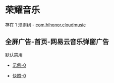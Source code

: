 # 荣耀音乐

存在 1 规则组 - [com.hihonor.cloudmusic](/src/apps/com.hihonor.cloudmusic.ts)

## 全屏广告-首页-网易云音乐弹窗广告

默认禁用

- [示例-0](https://m.gkd.li/101449500/7471ea5e-df20-4340-971f-1acfccbe6fab)

- [快照-0](https://i.gkd.li/i/14167946)
